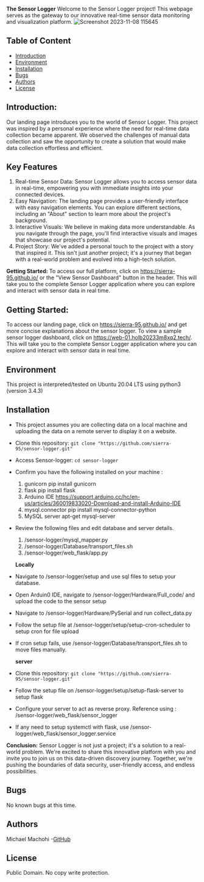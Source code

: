 **The Sensor Logger**
Welcome to the Sensor Logger project!
This webpage serves as the gateway to our innovative real-time sensor data monitoring and visualization platform.
![Screenshot 2023-11-08 115645](https://github.com/sierra-95/sensor-logger/assets/111045570/b1ed9d29-fa55-4693-b8a8-7f9bc33d60e2)

## Table of Content
* [Introduction](#introduction)
* [Environment](#environment)
* [Installation](#installation)
* [Bugs](#bugs)
* [Authors](#authors)
* [License](#license)

## Introduction:
Our landing page introduces you to the world of Sensor Logger.
This project was inspired by a personal experience where the need for real-time data collection became apparent.
We observed the challenges of manual data collection and saw the opportunity to create a solution that would make data collection effortless and efficient.

## Key Features
1. Real-time Sensor Data: Sensor Logger allows you to access sensor data in real-time, empowering you with immediate insights into your connected devices.
2. Easy Navigation: The landing page provides a user-friendly interface with easy navigation elements. You can explore different sections, including an "About" section to learn more about the project's background.
3. Interactive Visuals: We believe in making data more understandable. As you navigate through the page, you'll find interactive visuals and images that showcase our project's potential.
4. Project Story: We've added a personal touch to the project with a story that inspired it. This isn't just another project; it's a journey that began with a real-world problem and evolved into a high-tech solution.

**Getting Started:**
To access our full platform, click on https://sierra-95.github.io/ or the "View Sensor Dashboard" button in the header. This will take you to the complete Sensor Logger application where you can explore and interact with sensor data in real time.

## Getting Started:
To access our landing page, click on https://sierra-95.github.io/ and get more concise explanations about the sensor logger.
To view a sample sensor logger dashboard, click on https://web-01.holb20233m8xq2.tech/. This will take you to the complete Sensor Logger application where you can explore and interact with sensor data in real time.
## Environment
This project is interpreted/tested on Ubuntu 20.04 LTS using python3 (version 3.4.3)

## Installation
* This project assumes you are collecting data on a local machine and uploading the data on a remote server to display it on a website.
* Clone this repository: `git clone "https://github.com/sierra-95/sensor-logger.git"`
* Access Sensor-logger: `cd sensor-logger`

* Confirm you have the following installed on your machine : 
    1. gunicorn         pip install gunicorn
    2. flask            pip install flask
    3. Arduino IDE      https://support.arduino.cc/hc/en-us/articles/360019833020-Download-and-install-Arduino-IDE
    4. mysql.connector  pip install mysql-connector-python
    5. MySQL server     apt-get mysql-server
* Review the following files and edit database and server details.
    1. /sensor-logger/mysql_mapper.py
    2. /sensor-logger/Database/transport_files.sh
    3. /sensor-logger/web_flask/app.py
       
    **Locally**
* Navigate to /sensor-logger/setup and use sql files to setup your database.
* Open Arduin0 IDE, navigate to /sensor-logger/Hardware/Full_code/ and upload the code to the sensor setup
* Navigate to /sensor-logger/Hardware/PySerial and run collect_data.py
* Follow the setup file at  /sensor-logger/setup/setup-cron-scheduler to setup cron for file upload
* If cron setup fails, use /sensor-logger/Database/transport_files.sh to move files manually.

    **server**
* Clone this repository: `git clone "https://github.com/sierra-95/sensor-logger.git"`
* Follow the setup file on /sensor-logger/setup/setup-flask-server to setup flask
* Configure your server to act as reverse proxy. Reference using : /sensor-logger/web_flask/sensor_logger
* If any need to setup systemctl with flask, use /sensor-logger/web_flask/sensor_logger.service

**Conclusion:**
Sensor Logger is not just a project; it's a solution to a real-world problem. We're excited to share this innovative platform with you and invite you to join us on this data-driven discovery journey. Together, we're pushing the boundaries of data security, user-friendly access, and endless possibilities.

## Bugs
No known bugs at this time. 

## Authors
Michael Machohi -[GitHub](https://github.com/sierra-95) 
## License
Public Domain. No copy write protection. 

